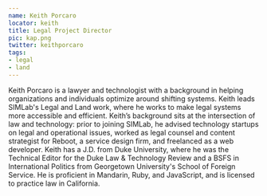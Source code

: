 ```yaml
---
name: Keith Porcaro
locator: keith
title: Legal Project Director
pic: kap.png
twitter: keithporcaro
tags: 
- legal
- land
---
```

Keith Porcaro is a lawyer and technologist with a background in helping organizations and individuals optimize around shifting systems. Keith leads SIMLab's Legal and Land work, where he works to make legal systems more accessible and efficient. Keith’s background sits at the intersection of law and technology: prior to joining SIMLab, he advised technology startups on legal and operational issues, worked as legal counsel and content strategist for Reboot, a service design firm, and freelanced as a web developer. Keith has a J.D. from Duke University, where he was the Technical Editor for the Duke Law & Technology Review and a BSFS in International Politics from Georgetown University's School of Foreign Service. He is proficient in Mandarin, Ruby, and JavaScript, and is licensed to practice law in California.